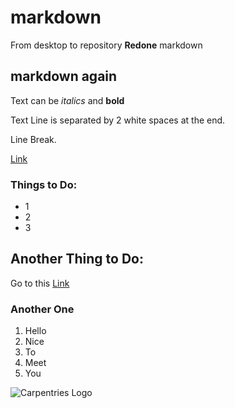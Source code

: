 # markdown
From desktop to repository
**Redone** markdown

## markdown again

Text can be *italics* and **bold**

Text Line is separated by 2 white spaces 
at the end.

Line Break.

[Link](https://www.youtube.com/)

### Things to Do:
- 1
- 2
- 3


## Another Thing to Do:
Go to this [Link](https://www.youtube.com/)

### Another One
1. Hello
2. Nice
3. To
4. Meet
5. You


![Carpentries Logo](https://github.com/carpentries/carpentries.org/raw/main/images/TheCarpentries-opengraph.png)

